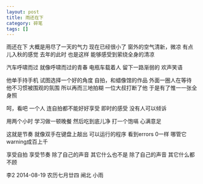 ```yaml
---
layout: post
title: 雨还在下
category: 碎笔
tags: []
---
```


雨还在下
大概是用尽了一天的气力
现在已经很小了
窗外的空气清新，微凉
有点儿入秋的感觉
去年的此时
也是这样
能够感受到萦绕全身的清凉


汽车呼啸而过
就像呼啸而过的青春
电瓶车载着人
留下一路渐弱的
欢声笑语


他单手持手机
试图选择一个好的角度
自拍，和蜡像馆的作品
外面一圈人在等待
他不习惯被围观的氛围
所以再而三地拍糊
一位大叔打断了他
于是有了惟一一张全身照


呵，看吧
一个人
连自拍都不能好好享受
即时的感受
没有人可以倾诉


用两个小时
学习做一顿晚餐
然后吃到底儿净
打一个饱嗝
心满意足


这就是节奏
就像双手在键盘上敲出
可以运行的程序
看到errors 0一样
哪管它warning成百上千


享受自拍
享受节奏
除了自己的声音
其它什么也不是
除了自己的声音
其它什么都不顾


李2
2014-08-19  农历七月廿四  闸北 小雨
